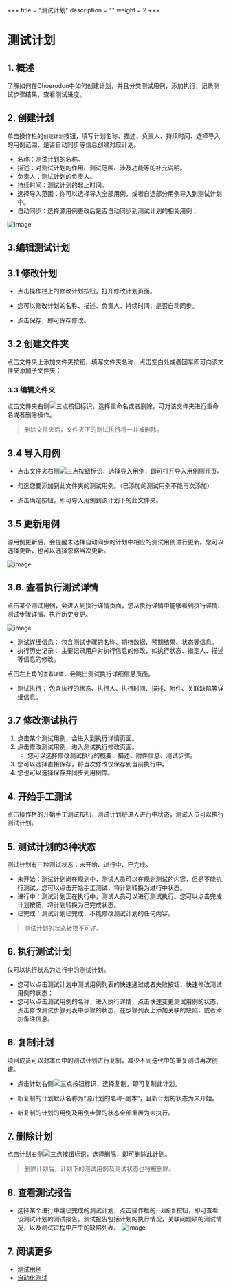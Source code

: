 +++
title = "测试计划"
description = ""
weight = 2
+++

# 测试计划

## 1. 概述

了解如何在Choerodon中如何创建计划，并且分类测试用例，添加执行，记录测试步骤结果，查看测试进度。

## 2. 创建计划

单击操作栏的`创建计划`按钮，填写计划名称、描述、负责人、持续时间、选择导入的用例范围、是否自动同步等信息创建对应计划。

- 名称：测试计划的名称。
- 描述：对测试计划的作用、测试范围、涉及功能等的补充说明。
- 负责人：测试计划的负责人。
- 持续时间：测试计划的起止时间。
- 选择导入范围：你可以选择导入全部用例，或者自选部分用例导入到测试计划中。
- 自动同步：选择源用例更改后是否自动同步到测试计划的相关用例；

![image](../../image/TestPlan/TestPlan-02.png)

## 3.编辑测试计划

## 3.1 修改计划

- 点击操作栏上的修改计划按钮，打开修改计划页面。

- 您可以修改计划的名称、描述、负责人、持续时间、是否自动同步。

- 点击保存，即可保存修改。

## 3.2 创建文件夹

点击文件夹上添加文件夹按钮，填写文件夹名称，点击空白处或者回车即可向该文件夹添加子文件夹；


### 3.3 编辑文件夹

点击文件夹右侧![三点](../../../manager-guide/image/more-vert.png)按钮标识，选择重命名或者删除，可对该文件夹进行重命名或者删除操作。

<blockquote class="note">
    删除文件夹后，文件夹下的测试执行将一并被删除。
</blockquote>

## 3.4 导入用例

- 点击文件夹右侧![三点](../../../manager-guide/image/more-vert.png)按钮标识，选择导入用例，即可打开导入用例侧开页。

- 勾选您要添加到此文件夹的测试用例。（已添加的测试用例不能再次添加）

- 点击确定按钮，即可导入用例到该计划下的此文件夹。

## 3.5 更新用例

源用例更新后，会提醒未选择自动同步的计划中相应的测试用例进行更新。您可以选择更新，也可以选择忽略当次更新。

![image](../../image/TestPlan/TestPlan-03.png)

## 3.6. 查看执行测试详情

点击某个测试用例，会进入到执行详情页面，您从执行详情中能够看到执行详情、测试步骤详情、执行历史变更。

![image](https://minio.choerodon.com.cn/knowledgebase-service/file_37e5a530cbcf4da5832565edc71724d9_blob.png)

- 测试详细信息： 包含测试步骤的名称、期待数据、预期结果、状态等信息。
- 执行历史记录： 主要记录用户对执行信息的修改，如执行状态、指定人、描述等信息的修改。

点击左上角的`查看详情`，会跳出测试执行详细信息页面。


- 测试执行： 包含执行的状态、执行人、执行时间、描述、附件、关联缺陷等详细信息。

## 3.7 修改测试执行

1. 点击某个测试用例，会进入到执行详情页面。
2. 点击修改测试用例，进入测试执行修改页面。
    - 您可以选择修改测试执行的概要、描述、附件信息、测试步骤。
3. 您可以选择直接保存，将当次修改仅保存到当前执行中。
4. 您也可以选择保存并同步到用例库。

## 4. 开始手工测试

点击操作栏的开始手工测试按钮，测试计划将进入进行中状态，测试人员可以执行测试计划。

## 5. 测试计划的3种状态

测试计划有三种测试状态：未开始、进行中、已完成。

- 未开始：测试计划尚在规划中，测试人员可以在规划测试的内容，但是不能执行测试。您可以点击开始手工测试，将计划转换为进行中状态。
- 进行中：测试计划正在执行中，测试人员可以进行测试执行。您可以点击完成计划按钮，将计划转换为已完成状态。
- 已完成：测试计划已完成，不能修改测试计划的任何内容。

<blockquote class="note">
    测试计划的状态转换不可逆。
</blockquote>

## 6. 执行测试计划

仅可以执行状态为进行中的测试计划。

- 您可以点击测试计划中测试用例列表的快速通过或者失败按钮，快速修改测试用例的状态；
- 您可以点击测试用例的名称，进入执行详情，点击快速变更测试用例的状态，点击修改测试步骤列表中步骤的状态，在步骤列表上添加关联的缺陷，或者添加备注信息。



## 6. 复制计划

项目成员可以对本页中的测试计划进行复制，减少不同迭代中的重复测试再次创建。

- 点击计划右侧![三点](../../../manager-guide/image/more-vert.png)按钮标识，选择复制，即可复制此计划。

- 新复制的计划默认名称为“源计划的名称-副本”，且新计划的状态为未开始。

- 新复制的计划的用例及用例步骤的状态全部重置为未执行。

## 7. 删除计划

点击计划右侧![三点](../../../manager-guide/image/more-vert.png)按钮标识，选择删除，即可删除此计划。

<blockquote class="warning">
删除计划后，计划下的测试用例及测试状态也将被删除。
</blockquote>

## 8. 查看测试报告

- 选择某个进行中或已完成的测试计划，点击操作栏的`计划报告`按钮，即可查看该测试计划的测试报告。测试报告包括计划的执行情况，关联问题项的测试情况，以及测试过程中产生的缺陷列表。
![image](../image/testplan-05.png)
## 7. 阅读更多

- [测试用例](../../store/whatisstore)
- [自动化测试](../../automation)